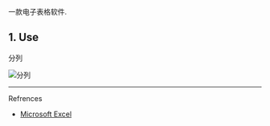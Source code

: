 一款电子表格软件.

## 1. Use

分列

![分列](C:\Users\sec\share\github\notes\images\Microsoft_Excel\分列.png)

---

Refrences

- [Microsoft Excel](https://www.microsoft.com/en-in/microsoft-365/excel)